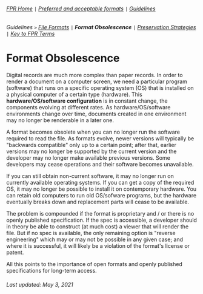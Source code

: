 ###### [FPR Home](../README.md) `|` [Preferred and acceptable formats](../fpr/00-fpr.md) `|` [Guidelines](00-guidelines.md)
###### Guidelines `>` [File Formats](01-file-formats.md) `|` **Format Obsolescence** `|` [Preservation Strategies](03-preservation-strategies.md) `|` [Key to FPR Terms](04-key-to-fpr-terms.md)

# Format Obsolescence
Digital records are much more complex than paper records. In order to render a document on a computer screen, we need a particular program (software) that runs on a specific operating system (OS) that is installed on a physical computer of a certain type (hardware). This **hardware/OS/software configuration** is in constant change, the components evolving at different rates. As hardware/OS/software environments change over time, documents created in one environment may no longer be renderable in a later one.

A format becomes obsolete when you can no longer run the software required to read the file. As formats evolve, newer versions will typically be "backwards compatible" only up to a certain point; after that, earlier versions may no longer be supported by the current version and the developer may no longer make available previous versions. Some developers may cease operations and their software becomes unavailable.

If you can still obtain non-current software, it may no longer run on currently available operating systems. If you can get a copy of the required OS, it may no longer be possible to install it on contemporary hardware. You can retain old computers to run old OS/sofware programs, but the hardware eventually breaks down and replacement parts will cease to be available.

The problem is compounded if the format is proprietary and / or there is no openly published specification. If the spec is accessible, a developer should in theory be able to construct (at much cost) a viewer that will render the file. But if no spec is available, the only remaining option is "reverse engineering" which may or may not be possible in any given case; and where it is successful, it will likely be a violation of the format's license or patent.

All this points to the importance of open formats and openly published specifications for long-term access.

###### Last updated: May 3, 2021

